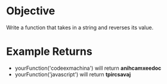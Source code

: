 # Objective 
Write a function that takes in a string and reverses its value.
# Example Returns
* yourFunction('codeexmachina') will return <b>anihcamxeedoc</b>
* yourFunction('javascript') will return <b>tpircsavaj</b>